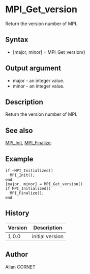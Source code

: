 

# MPI_Get_version

Return the version number of MPI.

## Syntax

- [major, minor] = MPI_Get_version()

## Output argument

 - major - an integer value.
 - minor - an integer value.

## Description


  <p>Return the version number of MPI.</p>


## See also

[MPI_Init](MPI_Init.md), [MPI_Finalize](MPI_Finalize.md).
## Example

```Nelson
if ~MPI_Initialized()
  MPI_Init();
end
[major, minor] = MPI_Get_version()
if MPI_Initialized()
  MPI_Finalize();
end
```

## History

|Version|Description|
|------|------|
|1.0.0|initial version|


## Author

Allan CORNET



